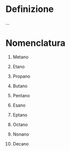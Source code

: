 # Definizione
...
# Nomenclatura

1. Metano
2. Etano
3. Propano
4. Butano
5. Pentano

6. Esano
7. Eptano
8. Octano
9. Nonano
10. Decano